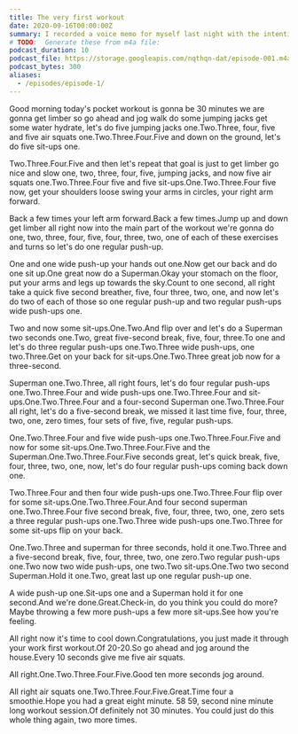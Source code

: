 ```yaml
---
title: The very first workout
date: 2020-09-16T00:00:00Z
summary: I recorded a voice memo for myself last night with the intention of working out this morning. It worked!
# TODO:  Generate these from m4a file:
podcast_duration: 10
podcast_file: https://storage.googleapis.com/nqthqn-dat/episode-001.m4a
podcast_bytes: 300
aliases:
  - /episodes/episode-1/
---
```


Good morning today's pocket workout is gonna be 30 minutes we are gonna get limber so go ahead and jog walk do some jumping jacks get some water hydrate, let's do five jumping jacks one.Two.Three, four, five and five air squats one.Two.Three.Four.Five and down on the ground, let's do five sit-ups one.

Two.Three.Four.Five and then let's repeat that goal is just to get limber go nice and slow one, two, three, four, five, jumping jacks, and now five air squats one.Two.Three.Four five and five sit-ups.One.Two.Three.Four five now, get your shoulders loose swing your arms in circles, your right arm forward.

Back a few times your left arm forward.Back a few times.Jump up and down get limber all right now into the main part of the workout we're gonna do one, two, three, four, five, four, three, two, one of each of these exercises and turns so let's do one regular push-up.

One and one wide push-up your hands out one.Now get our back and do one sit up.One great now do a Superman.Okay your stomach on the floor, put your arms and legs up towards the sky.Count to one second, all right take a quick five second breather, five, four three, two, one, and now let's do two of each of those so one regular push-up and two regular push-ups wide push-ups one.

Two and now some sit-ups.One.Two.And flip over and let's do a Superman two seconds one.Two, great five-second break, five, four, three.To one and let's do three regular push-ups one.Two.Three wide push-ups, one two.Three.Get on your back for sit-ups.One.Two.Three great job now for a three-second.

Superman one.Two.Three, all right fours, let's do four regular push-ups one.Two.Three.Four and wide push-ups one.Two.Three.Four and sit-ups.One.Two.Three.Four and a four-second Superman one.Two.Three.Four all right, let's do a five-second break, we missed it last time five, four, three, two, one, zero times, four sets of five, five, regular push-ups.

One.Two.Three.Four and five wide push-ups one.Two.Three.Four.Five and now for some sit-ups.One.Two.Three.Four.Five and the Superman.One.Two.Three.Four.Five seconds great, let's quick break, five, four, three, two, one, now, let's do four regular push-ups coming back down one.

Two.Three.Four and then four wide push-ups one.Two.Three.Four flip over for some sit-ups.One.Two.Three.Four.And four second superman one.Two.Three.Four five second break, five, four, three, two, one, zero sets a three regular push-ups one.Two.Three wide push-ups one.Two.Three for some sit-ups flip on your back.

One.Two.Three and superman for three seconds, hold it one.Two.Three and a five-second break, five, four, three, two, one zero.Two regular push-ups one.Two now two wide push-ups, one two.Two sit-ups.One.Two two second Superman.Hold it one.Two, great last up one regular push-up one.

A wide push-up one.Sit-ups one and a Superman hold it for one second.And we're done.Great.Check-in, do you think you could do more?Maybe throwing a few more push-ups a few more sit-ups.See how you're feeling.

All right now it's time to cool down.Congratulations, you just made it through your work first workout.Of 20-20.So go ahead and jog around the house.Every 10 seconds give me five air squats.

All right.One.Two.Three.Four.Five.Good ten more seconds jog around.

All right air squats one.Two.Three.Four.Five.Great.Time four a smoothie.Hope you had a great eight minute. 58 59, second nine minute long workout session.Of definitely not 30 minutes. You could just do this whole thing again, two more times.